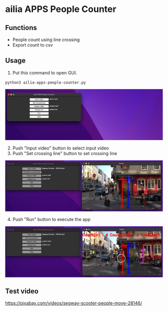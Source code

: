 # ailia APPS People Counter

## Functions

- People count using line crossing
- Export count to csv

## Usage

1. Put this command to open GUI.

```
python3 ailia-apps-people-counter.py
```

![Open GUI](./tutorial/open.png)

2. Push "Input video" button to select input video
3. Push "Set crossing line" button to set crossing line

![Set crossing line](./tutorial/crossing_line.png)

4. Push "Run" button to execute the app

![Run app](./tutorial/run.png)

## Test video

https://pixabay.com/videos/segway-scooter-people-move-28146/